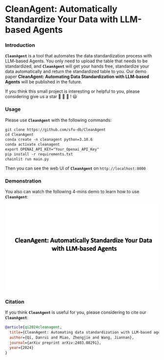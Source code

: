 # CleanAgent: Automatically Standardize Your Data with LLM-based Agents
### Introduction
**`CleanAgent`** is a tool that automates the data standardization process with LLM-based Agents. You only need to upload the table that needs to be standardized, and **`CleanAgent`** will get your hands free, standardize your data automatically and return the standardized table to you.
Our demo paper **CleanAgent: Automating Data Standardization with LLM-based Agents** will be published in the future.

If you think this small project is interesting or helpful to you, please considering give us a star :star2: :star2: :star2: ! :smiley:

### Usage
Please use **`CleanAgent`** with the following commands:
```shell
git clone https://github.com/sfu-db/CleanAgent
cd CleanAgent
conda create -n cleanagent python=3.10.6
conda activate cleanagent
export OPENAI_API_KEY="Your_Openai_API_Key"
pip install -r requirements.txt
chainlit run main.py
```
Then you can see the web UI of **`CleanAgent`** on `http://localhost:8000`

### Demonstration
You also can watch the following 4-mins demo to learn how to use **`CleanAgent`**:

<a href="https://youtu.be/fSYXVM6qeqM"><img src="assets/git_page.png"/></a>

### Citation
If you think **`CleanAgent`** is useful for you, please considering to cite our **`CleanAgent`**:
```bibtex
@article{qi2024cleanagent,
  title={CleanAgent: Automating data standardization with LLM-based agents},
  author={Qi, Danrui and Miao, Zhengjie and Wang, Jiannan},
  journal={arXiv preprint arXiv:2403.08291},
  year={2024}
}
```
